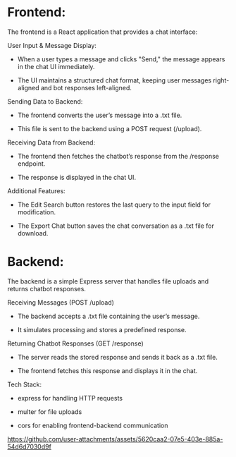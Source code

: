 # Frontend:

The frontend is a React application that provides a chat interface:

User Input & Message Display:

- When a user types a message and clicks "Send," the message appears in the chat UI immediately.
  
- The UI maintains a structured chat format, keeping user messages right-aligned and bot responses left-aligned.
  

Sending Data to Backend:

- The frontend converts the user’s message into a .txt file.
  
- This file is sent to the backend using a POST request (/upload).
  

Receiving Data from Backend:

- The frontend then fetches the chatbot’s response from the /response endpoint.
  
- The response is displayed in the chat UI.
  

Additional Features:

- The Edit Search button restores the last query to the input field for modification.
  
- The Export Chat button saves the chat conversation as a .txt file for download.
  

# Backend:

The backend is a simple Express server that handles file uploads and returns chatbot responses.


Receiving Messages (POST /upload)

- The backend accepts a .txt file containing the user’s message.
  
- It simulates processing and stores a predefined response.
  

Returning Chatbot Responses (GET /response)

- The server reads the stored response and sends it back as a .txt file.
  
- The frontend fetches this response and displays it in the chat.
  

Tech Stack:

- express for handling HTTP requests
  
- multer for file uploads
  
- cors for enabling frontend-backend communication
  


https://github.com/user-attachments/assets/5620caa2-07e5-403e-885a-54d6d7030d9f



